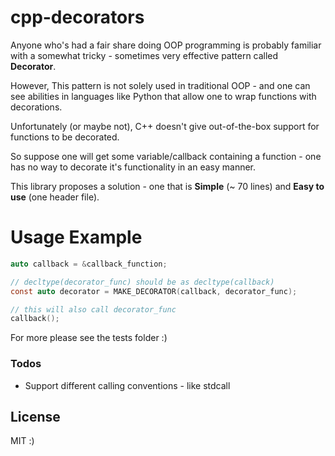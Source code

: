 # cpp-decorators


Anyone who's had a fair share doing OOP programming is probably familiar with a somewhat tricky - sometimes very effective pattern called **Decorator**.

However, This pattern is not solely used in traditional OOP - and one can see abilities in languages like Python that allow one to wrap functions with decorations.

Unfortunately (or maybe not), C++ doesn't give out-of-the-box support for functions to be decorated.

So suppose one will get some variable/callback containing a function - one has no way to decorate it's functionality in an easy manner.

This library proposes a solution - one that is **Simple** (~ 70 lines) and **Easy to use** (one header file).

# Usage Example

```c
auto callback = &callback_function;

// decltype(decorator_func) should be as decltype(callback)
const auto decorator = MAKE_DECORATOR(callback, decorator_func);

// this will also call decorator_func
callback();
```

For more please see the tests folder :)

### Todos

 - Support different calling conventions - like stdcall
 
License
----

MIT :)
